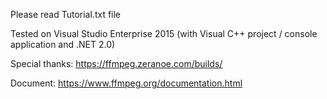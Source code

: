 Please read Tutorial.txt file

Tested on Visual Studio Enterprise 2015 (with Visual C++ project / console application and .NET 2.0)

Special thanks: https://ffmpeg.zeranoe.com/builds/

Document: https://www.ffmpeg.org/documentation.html